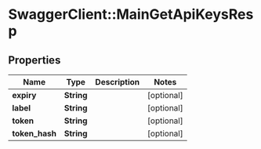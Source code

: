 # SwaggerClient::MainGetApiKeysResp

## Properties
Name | Type | Description | Notes
------------ | ------------- | ------------- | -------------
**expiry** | **String** |  | [optional] 
**label** | **String** |  | [optional] 
**token** | **String** |  | [optional] 
**token_hash** | **String** |  | [optional] 

